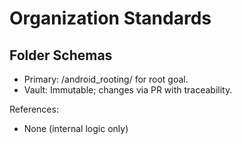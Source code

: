 
# Organization Standards

## Folder Schemas
- Primary: /android_rooting/ for root goal.
- Vault: Immutable; changes via PR with traceability.

References:
- None (internal logic only)
